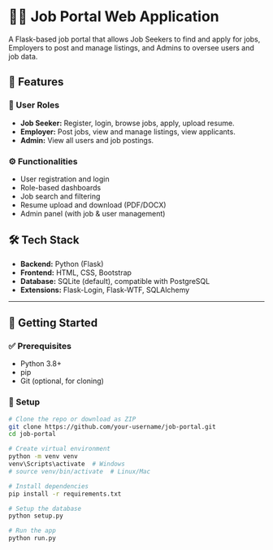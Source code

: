 # 🧑‍💼 Job Portal Web Application

A Flask-based job portal that allows Job Seekers to find and apply for jobs, Employers to post and manage listings, and Admins to oversee users and job data.

## 📌 Features

### 👥 User Roles
- **Job Seeker:** Register, login, browse jobs, apply, upload resume.
- **Employer:** Post jobs, view and manage listings, view applicants.
- **Admin:** View all users and job postings.

### ⚙️ Functionalities
- User registration and login
- Role-based dashboards
- Job search and filtering
- Resume upload and download (PDF/DOCX)
- Admin panel (with job & user management)

## 🛠️ Tech Stack

- **Backend:** Python (Flask)
- **Frontend:** HTML, CSS, Bootstrap
- **Database:** SQLite (default), compatible with PostgreSQL
- **Extensions:** Flask-Login, Flask-WTF, SQLAlchemy

---

## 🚀 Getting Started

### ✅ Prerequisites

- Python 3.8+
- pip
- Git (optional, for cloning)

### 📁 Setup

```bash
# Clone the repo or download as ZIP
git clone https://github.com/your-username/job-portal.git
cd job-portal

# Create virtual environment
python -m venv venv
venv\Scripts\activate  # Windows
# source venv/bin/activate  # Linux/Mac

# Install dependencies
pip install -r requirements.txt

# Setup the database
python setup.py

# Run the app
python run.py
